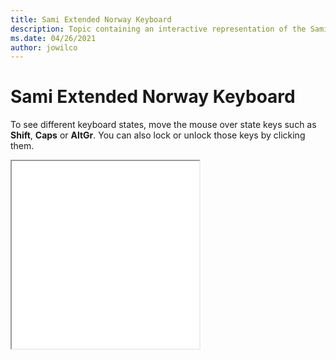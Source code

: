 ```yaml
--- 
title: Sami Extended Norway Keyboard 
description: Topic containing an interactive representation of the Sami Extended Norway Keyboard 
ms.date: 04/26/2021 
author: jowilco 
--- 
```

 
# Sami Extended Norway Keyboard 
 
To see different keyboard states, move the mouse over state keys such as **Shift**, **Caps** or **AltGr**. You can also lock or unlock those keys by clicking them. 
 
<iframe src="kbdsmsno.html" height="300"></iframe> 
